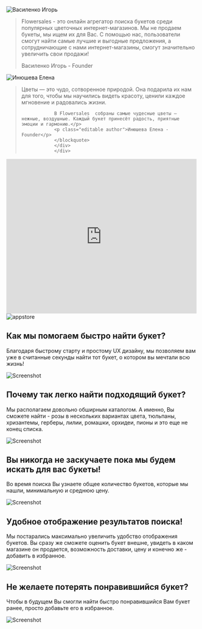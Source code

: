 ---
---

<section class="testimonial">
<div class="container flex">
		<div class="testimonial-block">
			<div class="square-image editable"><img src="{{ site.baseurl }}/images/igor.png" alt="Василенко Игорь"></div>
			<blockquote>
				<p class="editable">Flowersales - это онлайн агрегатор поиска букетов среди популярных цветочных интернет-магазинов. Мы не продаем букеты, мы ищем их для Вас. С помощью нас, пользователи смогут найти самые лучшие и выгодные предложения, а сотрудничающие с нами интернет-магазины, смогут значительно увеличить свои продажи!</p>
				<p class="editable author">Василенко Игорь - Founder</p>
			</blockquote>
		</div>
	</div>
	<div class="container flex">
		<div class="testimonial-block">
			<div class="square-image editable"><img src="{{ site.baseurl }}/images/elena.png" alt="Инюшева Елена"></div>
				<blockquote>
				<p class="editable">Цветы — это чудо, сотворенное природой. Она подарила их нам для того, чтобы мы научились видеть красоту, ценили каждое мгновение и радовались жизни.

				В Flowersales  собраны самые чудесные цветы — нежные, воздушные. Каждый букет принесёт радость, приятные эмоции и гармонию.</p>
				<p class="editable author">Инюшева Елена - Founder</p>
				</blockquote>		
				</div>
				</div>
</section>
<div class="content">
<section>
	<div class="container flex">
		<iframe style="border: none;" src="https://cards.producthunt.com/cards/posts/94506?v=1" width="500" height="405" frameborder="0" scrolling="no" allowfullscreen></iframe>
		<div class="image">
			<img src="{{ site.baseurl }}/images/appstore.png" alt="appstore"/>
		</div>
	</div>
</section>
	<section>
		<div class="container flex">
			<div class="text editable">
				<h2>Как мы помогаем <strong>быстро</strong> найти букет?</h2>
				<p>Благодаря быстрому старту и простому UX дизайну, мы позволяем вам уже в считанные секунды найти тот букет, о котором вы мечтали всю жизнь!</p>
			</div>
			<div class="image">
				<img src="{{ site.baseurl }}/images/Screenshot1.png" alt="Screenshot"/>
			</div>
		</div>
	</section>
	<section>
		<div class="container flex">
			<div class="text editable">
				<h2>Почему так <strong>легко</strong> найти подходящий букет?</h2>
				<p>Мы располагаем довольно обширным каталогом. А именно, Вы сможете найти - розы в нескольких вариантах цвета, тюльпаны, хризантемы, герберы, лилии, ромашки, орхидеи, пионы и это еще не конец списка.</p>
			</div>
			<div class="image">
				<img src="{{ site.baseurl }}/images/Screenshot2.png" alt="Screenshot"/>
			</div>
		</div>
	</section>
	<section>
		<div class="container flex">
			<div class="text editable">
				<h2>Вы <strong>никогда не заскучаете</strong> пока мы будем искать для вас букеты!</h2>
				<p>Во время поиска Вы узнаете общее количество букетов, которые мы нашли, минимальную и среднюю цену.</p>
			</div>
			<div class="image">
				<img src="{{ site.baseurl }}/images/Screenshot3.png" alt="Screenshot"/>
			</div>
		</div>
	</section>
	<section>
		<div class="container flex">
			<div class="text editable">
				<h2><strong>Удобное</strong> отображение результатов поиска!</h2>
				<p>Мы постарались максимально увеличить удобство отображения букетов. Вы сразу же сможете оценить букет внешне, увидеть в каком магазине он продается, возможность доставки, цену и конечно же - добавить в избранное.</p>
			</div>
			<div class="image">
				<img src="{{ site.baseurl }}/images/Screenshot4.png" alt="Screenshot"/>
			</div>
		</div>
	</section>
	<section>
		<div class="container flex">
			<div class="text editable">
				<h2>Не желаете <strong>потерять</strong> понравившийся букет?</h2>
				<p>Чтобы в будущем Вы смогли найти быстро понравившийся Вам букет ранее, просто добавьте его в избранное.</p>
			</div>
			<div class="image">
				<img src="{{ site.baseurl }}/images/Screenshot5.png" alt="Screenshot"/>
			</div>
		</div>
	</section>
